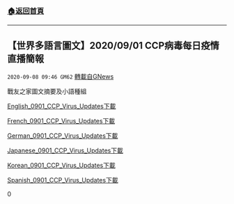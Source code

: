 ###  [:house:返回首頁](https://github.com/ourhimalayas/txt)
---

## 【世界多語言圖文】2020/09/01 CCP病毒每日疫情直播簡報
`2020-09-08 09:46 GM62` [轉載自GNews](https://gnews.org/zh-hant/341224/)

戰友之家圖文摘要及小語種組

[English\_0901\_CCP\_Virus\_Updates](https://s3.amazonaws.com/gnews-media-offload/wp-content/uploads/2020/09/08092205/English_0901_CCP_Virus_Updates.pdf)[下載](https://s3.amazonaws.com/gnews-media-offload/wp-content/uploads/2020/09/08092205/English_0901_CCP_Virus_Updates.pdf)

[French\_0901\_CCP\_Virus\_Updates](https://s3.amazonaws.com/gnews-media-offload/wp-content/uploads/2020/09/08092230/French_0901_CCP_Virus_Updates.pdf)[下載](https://s3.amazonaws.com/gnews-media-offload/wp-content/uploads/2020/09/08092230/French_0901_CCP_Virus_Updates.pdf)

[German\_0901\_CCP\_Virus\_Updates](https://s3.amazonaws.com/gnews-media-offload/wp-content/uploads/2020/09/08092221/German_0901_CCP_Virus_Updates.pdf)[下載](https://s3.amazonaws.com/gnews-media-offload/wp-content/uploads/2020/09/08092221/German_0901_CCP_Virus_Updates.pdf)

[Japanese\_0901\_CCP\_Virus\_Updates](https://s3.amazonaws.com/gnews-media-offload/wp-content/uploads/2020/09/08092210/Japanese_0901_CCP_Virus_Updates.pdf)[下載](https://s3.amazonaws.com/gnews-media-offload/wp-content/uploads/2020/09/08092210/Japanese_0901_CCP_Virus_Updates.pdf)

[Korean\_0901\_CCP\_Virus\_Updates](https://s3.amazonaws.com/gnews-media-offload/wp-content/uploads/2020/09/08092215/Korean_0901_CCP_Virus_Updates_221.pdf)[下載](https://s3.amazonaws.com/gnews-media-offload/wp-content/uploads/2020/09/08092215/Korean_0901_CCP_Virus_Updates_221.pdf)

[Spanish\_0901\_CCP\_Virus\_Updates](https://s3.amazonaws.com/gnews-media-offload/wp-content/uploads/2020/09/08092226/Spanish_0901_CCP_Virus_Updates.pdf)[下載](https://s3.amazonaws.com/gnews-media-offload/wp-content/uploads/2020/09/08092226/Spanish_0901_CCP_Virus_Updates.pdf)



0

